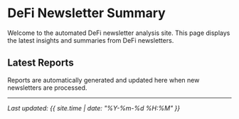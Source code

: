 # DeFi Newsletter Summary

Welcome to the automated DeFi newsletter analysis site. This page displays the latest insights and summaries from DeFi newsletters.

## Latest Reports

Reports are automatically generated and updated here when new newsletters are processed.

---

*Last updated: {{ site.time | date: "%Y-%m-%d %H:%M" }}*